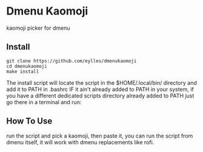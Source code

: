 # Dmenu Kaomoji

kaomoji picker for dmenu

## Install

```
git clone https://github.com/eylles/dmenukaomoji
cd dmenukaomoji
make install
```
The install script will locate the script in the $HOME/.local/bin/ directory and add it to PATH in .bashrc IF it ain't already added to PATH in your system, if you have a different dedicated scripts directory already added to PATH just go there in a terminal and run:

## How To Use

run the script and pick a kaomoji, then paste it, you can run the script from dmenu itself, it will work with dmenu replacements like rofi.
